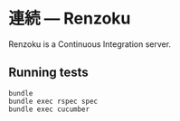 # 連続 — Renzoku

Renzoku is a Continuous Integration server.


## Running tests

    bundle
    bundle exec rspec spec
    bundle exec cucumber

